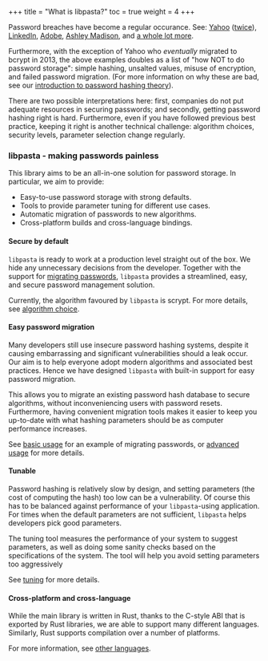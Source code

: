 +++
title = "What is libpasta?"
toc = true
weight = 4
+++

Password breaches have become a regular occurance. See: [Yahoo][yahoo] ([twice][yahoo2]),
[LinkedIn][linkedin], [Adobe][adobe], [Ashley Madison][am], and
[a whole lot more][hibp-breaches].

Furthermore, with the exception of Yahoo who _eventually_ migrated to bcrypt in 2013,
the above examples doubles as a list
of "how NOT to do password storage": simple hashing, unsalted values, misuse of
encryption, and failed password migration. (For more information on why these
are bad, see our
[introduction to password hashing theory](../password-hashing-theory)).

There are two possible interpretations here: first, companies do not put
adequate resources in securing passwords; and secondly, getting password hashing
right is hard. Furthermore, even if you have followed previous best practice,
keeping it right is another technical challenge: algorithm choices, security
levels, parameter selection change regularly.

[yahoo]: https://help.yahoo.com/kb/account/SLN27925.html
[yahoo2]: https://help.yahoo.com/kb/account/sln28092.html
[linkedin]: https://motherboard.vice.com/en_us/article/78kk4z/another-day-another-hack-117-million-linkedin-emails-and-password 
[adobe]: https://www.troyhunt.com/adobe-credentials-and-serious/
[am]: https://krebsonsecurity.com/2015/07/online-cheating-site-ashleymadison-hacked/
[hibp-breaches]: https://haveibeenpwned.com/PwnedWebsites

### libpasta - making passwords painless

This library aims to be an all-in-one solution for password storage. In
particular, we aim to provide:

 - Easy-to-use password storage with strong defaults.
 - Tools to provide parameter tuning for different use cases.
 - Automatic migration of passwords to new algorithms.
 - Cross-platform builds and cross-language bindings.

#### Secure by default

`libpasta` is ready to work at a production level straight out of the box. We
hide any unnecessary decisions from the developer. Together with the support for
[migrating passwords](#easy-password-migration), `libpasta` provides a
streamlined, easy, and secure password management solution. 

Currently, the algorithm favoured by `libpasta` is scrypt.
For more details, see [algorithm choice](../../technical-details/algorithm-choice).


#### Easy password migration

Many developers still use insecure password hashing systems, despite it causing
embarrassing and significant vulnerabilities should a leak occur.  
Our aim is to help everyone adopt modern algorithms and
associated best practices. Hence we have designed `libpasta` with 
built-in support for easy password migration.

This allows you to migrate an existing password hash database to
secure algorithms, without inconveniencing users with password resets.
Furthermore, having convenient migration tools makes it easier to keep you
up-to-date with what hashing parameters should be as computer performance
increases.

See [basic usage](../basic-usage#password-migration) for an example of 
migrating passwords, or [advanced usage](../../advanced/migration/) for more 
details.

#### Tunable

Password hashing is relatively slow by design,
and setting parameters (the cost of computing the hash) too low can be a
vulnerability. Of course this has to be balanced against performance of your
`libpasta`-using application.
For times when the default parameters are not sufficient, `libpasta` helps
developers pick good parameters.

The tuning tool measures the performance of your system to suggest parameters,
as well as doing some sanity checks based on the specifications of the system.
The tool will help you avoid setting parameters too aggressively 

See [tuning](../../advanced/tuning) for more details.

#### Cross-platform and cross-language

While the main library is written in Rust, thanks to the C-style ABI that is
exported by Rust libraries, we are able to support many different languages.
Similarly, Rust supports compilation over a number of platforms.

For more information, see [other languages](../../other-languages).
